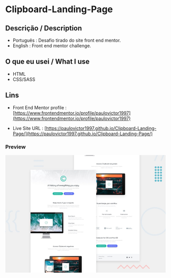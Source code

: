 # Clipboard-Landing-Page
 
  ## Descrição / Description
  - Português : Desafio tirado do site front end mentor.
  - English : Front end mentor challenge.

  ## O que eu usei / What I use
  - HTML 
  - CSS/SASS
  

  ## Lins 
  - Front End Mentor profile : [https://www.frontendmentor.io/profile/paulovictor1997](https://www.frontendmentor.io/profile/paulovictor1997)

  - Live Site URL : [https://paulovictor1997.github.io/Clipboard-Landing-Page/](https://paulovictor1997.github.io/Clipboard-Landing-Page/)

  ### Preview
   ![images/desktop-design.jpg](images/preview.jpg)